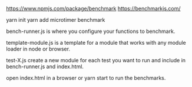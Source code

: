 https://www.npmjs.com/package/benchmark
https://benchmarkjs.com/

yarn init
yarn add microtimer benchmark

bench-runner.js is where you configure your functions to benchmark.

template-module.js is a template for a module that works with any module loader in node or browser.

test-X.js create a new module for each test you want to run and include in bench-runner.js and index.html.

open index.html in a browser or yarn start to run the benchmarks.
